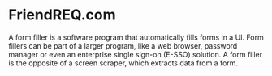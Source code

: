# FriendREQ.com
A form filler is a software program that automatically fills forms in a UI. Form fillers can be part of a larger program, like a web browser, password manager or even an enterprise single sign-on (E-SSO) solution. A form filler is the opposite of a screen scraper, which extracts data from a form.
